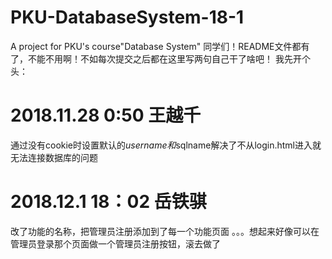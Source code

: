# PKU-DatabaseSystem-18-1
A project for PKU's course"Database System"
同学们！README文件都有了，不能不用啊！不如每次提交之后都在这里写两句自己干了啥吧！
我先开个头：

# 2018.11.28 0:50 王越千
通过没有cookie时设置默认的$username和$sqlname解决了不从login.html进入就无法连接数据库的问题

# 2018.12.1 18：02 岳铁骐
改了功能的名称，把管理员注册添加到了每一个功能页面
。。。想起来好像可以在管理员登录那个页面做一个管理员注册按钮，滚去做了
